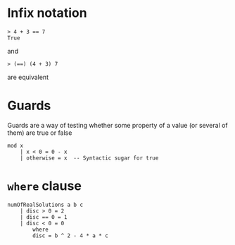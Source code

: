 # Infix notation
```
> 4 + 3 == 7
True
```
and
```
> (==) (4 + 3) 7
```
are equivalent

# Guards
Guards are a way of testing whether some property of a value (or several of
them) are true or false
```
mod x
	| x < 0 = 0 - x
	| otherwise = x  -- Syntactic sugar for true
```

# `where` clause
```
numOfRealSolutions a b c
	| disc > 0 = 2
	| disc == 0 = 1
	| disc < 0 = 0
		where
		disc = b ^ 2 - 4 * a * c
```
